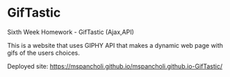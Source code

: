 # GifTastic
Sixth Week Homework - GifTastic (Ajax,API)

This is a website that uses GIPHY API that makes a dynamic web page with gifs of the users choices.

Deployed site:
https://mspancholi.github.io/mspancholi.github.io-GifTastic/
